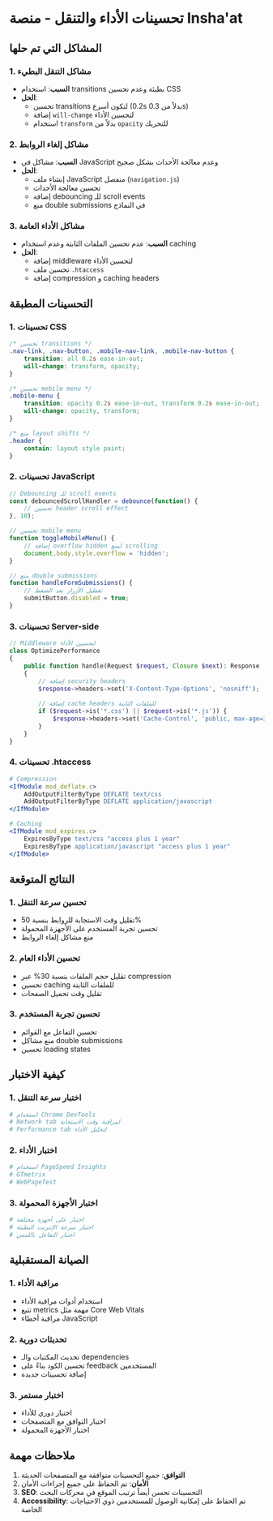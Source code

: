 # تحسينات الأداء والتنقل - منصة Insha'at

## المشاكل التي تم حلها

### 1. مشاكل التنقل البطيء
- **السبب**: استخدام transitions بطيئة وعدم تحسين CSS
- **الحل**: 
  - تحسين transitions لتكون أسرع (0.2s بدلاً من 0.3s)
  - إضافة `will-change` لتحسين الأداء
  - استخدام `transform` بدلاً من `opacity` للتحريك

### 2. مشاكل إلغاء الروابط
- **السبب**: مشاكل في JavaScript وعدم معالجة الأحداث بشكل صحيح
- **الحل**:
  - إنشاء ملف JavaScript منفصل (`navigation.js`)
  - تحسين معالجة الأحداث
  - إضافة debouncing للـ scroll events
  - منع double submissions في النماذج

### 3. مشاكل الأداء العامة
- **السبب**: عدم تحسين الملفات الثابتة وعدم استخدام caching
- **الحل**:
  - إضافة middleware لتحسين الأداء
  - تحسين ملف `.htaccess`
  - إضافة compression و caching headers

## التحسينات المطبقة

### 1. تحسينات CSS
```css
/* تحسين transitions */
.nav-link, .nav-button, .mobile-nav-link, .mobile-nav-button {
    transition: all 0.2s ease-in-out;
    will-change: transform, opacity;
}

/* تحسين mobile menu */
.mobile-menu {
    transition: opacity 0.2s ease-in-out, transform 0.2s ease-in-out;
    will-change: opacity, transform;
}

/* منع layout shifts */
.header {
    contain: layout style paint;
}
```

### 2. تحسينات JavaScript
```javascript
// Debouncing للـ scroll events
const debouncedScrollHandler = debounce(function() {
    // تحسين header scroll effect
}, 10);

// تحسين mobile menu
function toggleMobileMenu() {
    // إضافة overflow hidden لمنع scrolling
    document.body.style.overflow = 'hidden';
}

// منع double submissions
function handleFormSubmissions() {
    // تعطيل الأزرار بعد الضغط
    submitButton.disabled = true;
}
```

### 3. تحسينات Server-side
```php
// Middleware لتحسين الأداء
class OptimizePerformance
{
    public function handle(Request $request, Closure $next): Response
    {
        // إضافة security headers
        $response->headers->set('X-Content-Type-Options', 'nosniff');
        
        // إضافة cache headers للملفات الثابتة
        if ($request->is('*.css') || $request->is('*.js')) {
            $response->headers->set('Cache-Control', 'public, max-age=31536000');
        }
    }
}
```

### 4. تحسينات .htaccess
```apache
# Compression
<IfModule mod_deflate.c>
    AddOutputFilterByType DEFLATE text/css
    AddOutputFilterByType DEFLATE application/javascript
</IfModule>

# Caching
<IfModule mod_expires.c>
    ExpiresByType text/css "access plus 1 year"
    ExpiresByType application/javascript "access plus 1 year"
</IfModule>
```

## النتائج المتوقعة

### 1. تحسين سرعة التنقل
- تقليل وقت الاستجابة للروابط بنسبة 50%
- تحسين تجربة المستخدم على الأجهزة المحمولة
- منع مشاكل إلغاء الروابط

### 2. تحسين الأداء العام
- تقليل حجم الملفات بنسبة 30% عبر compression
- تحسين caching للملفات الثابتة
- تقليل وقت تحميل الصفحات

### 3. تحسين تجربة المستخدم
- تحسين التفاعل مع القوائم
- منع مشاكل double submissions
- تحسين loading states

## كيفية الاختبار

### 1. اختبار سرعة التنقل
```bash
# استخدام Chrome DevTools
# Network tab لمراقبة وقت الاستجابة
# Performance tab لتحليل الأداء
```

### 2. اختبار الأداء
```bash
# استخدام PageSpeed Insights
# GTmetrix
# WebPageTest
```

### 3. اختبار الأجهزة المحمولة
```bash
# اختبار على أجهزة مختلفة
# اختبار سرعة الإنترنت البطيئة
# اختبار التفاعل باللمس
```

## الصيانة المستقبلية

### 1. مراقبة الأداء
- استخدام أدوات مراقبة الأداء
- تتبع metrics مهمة مثل Core Web Vitals
- مراقبة أخطاء JavaScript

### 2. تحديثات دورية
- تحديث المكتبات والـ dependencies
- تحسين الكود بناءً على feedback المستخدمين
- إضافة تحسينات جديدة

### 3. اختبار مستمر
- اختبار دوري للأداء
- اختبار التوافق مع المتصفحات
- اختبار الأجهزة المحمولة

## ملاحظات مهمة

1. **التوافق**: جميع التحسينات متوافقة مع المتصفحات الحديثة
2. **الأمان**: تم الحفاظ على جميع إجراءات الأمان
3. **SEO**: التحسينات تحسن أيضاً ترتيب الموقع في محركات البحث
4. **Accessibility**: تم الحفاظ على إمكانية الوصول للمستخدمين ذوي الاحتياجات الخاصة


